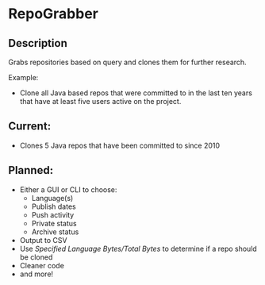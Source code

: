 # RepoGrabber
## Description
Grabs repositories based on query and clones them for further research.

Example: 
- Clone all Java based repos that were committed to in the last ten years that have at least five users active on the project.

## Current:
* Clones 5 Java repos that have been committed to since 2010

## Planned:
* Either a GUI or CLI to choose:
  * Language(s)
  * Publish dates
  * Push activity
  * Private status
  * Archive status
* Output to CSV
* Use *Specified Language Bytes/Total Bytes* to determine if a repo should be cloned
* Cleaner code
* and more!